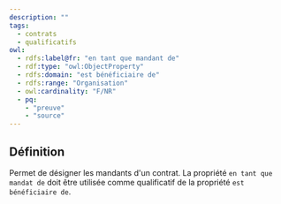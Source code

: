 ```yaml
---
description: ""
tags:
  - contrats
  - qualificatifs
owl:
  - rdfs:label@fr: "en tant que mandant de"
  - rdf:type: "owl:ObjectProperty"
  - rdfs:domain: "est bénéficiaire de"
  - rdfs:range: "Organisation"
  - owl:cardinality: "F/NR"
  - pq:
    - "preuve"
    - "source"
---
```


<OntologyTable frontMatter={frontMatter}/>

## Définition

Permet de désigner les mandants d'un contrat. La propriété `en tant que mandat de` doit être utilisée comme qualificatif de la propriété `est bénéficiaire de`.
